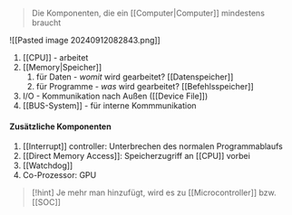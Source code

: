 > Die Komponenten, die ein [[Computer|Computer]] mindestens braucht


![[Pasted image 20240912082843.png]]


1. [[CPU]] - arbeitet
2. [[Memory|Speicher]]
	1. für Daten - _womit_ wird gearbeitet? [[Datenspeicher]]
	2. für Programme - _was_ wird gearbeitet? [[Befehlsspeicher]]
3. I/O - Kommunikation nach Außen ([[Device File]])
4. [[BUS-System]] - für interne Kommmunikation

#### Zusätzliche Komponenten
1. [[Interrupt]] controller: Unterbrechen des normalen Programmablaufs
2. [[Direct Memory Access]]: Speicherzugriff an [[CPU]] vorbei
3. [[Watchdog]]
4. Co-Prozessor: GPU

> [!hint] Je mehr man hinzufügt, wird es zu [[Microcontroller]] bzw. [[SOC]]